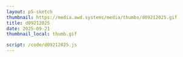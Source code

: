 ```yaml
---
layout: p5-sketch
thumbnail: https://media.awd.systems/media/thumbs/d09212025.gif
title: d09212025
date: 2025-09-21
thumbnail_local: thumb.gif

script: /code/d09212025.js
---
```

